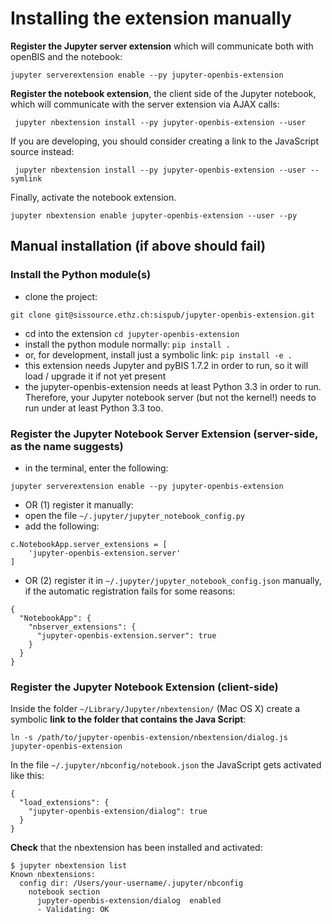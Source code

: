 # Installing the extension manually


**Register the Jupyter server extension** which will communicate both with openBIS and the notebook:

```
jupyter serverextension enable --py jupyter-openbis-extension
```

**Register the notebook extension**, the client side of the Jupyter notebook, which will communicate with the server extension via AJAX calls:

```
 jupyter nbextension install --py jupyter-openbis-extension --user
```
If you are developing, you should consider creating a link to the JavaScript source instead:

```
 jupyter nbextension install --py jupyter-openbis-extension --user --symlink
```

Finally, activate the notebook extension.

```
jupyter nbextension enable jupyter-openbis-extension --user --py
``` 


## Manual installation (if above should fail)

### Install the Python module(s)
- clone the project: 
```
git clone git@sissource.ethz.ch:sispub/jupyter-openbis-extension.git
```
- cd into the extension `cd jupyter-openbis-extension`
- install the python module normally: `pip install .`
- or, for development, install just a symbolic link: `pip install -e .`
- this extension needs Jupyter and pyBIS 1.7.2 in order to run, so it will load / upgrade it if not yet present
- the jupyter-openbis-extension needs at least Python 3.3 in order to run. Therefore, your Jupyter notebook server (but not the kernel!) needs to run under at least Python 3.3 too.

### Register the Jupyter Notebook Server Extension (server-side, as the name suggests)
- in the terminal, enter the following:

``
jupyter serverextension enable --py jupyter-openbis-extension
``

- OR (1) register it manually:
- open the file `~/.jupyter/jupyter_notebook_config.py`
- add the following:

```
c.NotebookApp.server_extensions = [
    'jupyter-openbis-extension.server'
]
```

- OR (2) register it in `~/.jupyter/jupyter_notebook_config.json` manually, if the automatic registration fails for some reasons:
```
{
  "NotebookApp": {
    "nbserver_extensions": {
      "jupyter-openbis-extension.server": true
    }
  }
}
```

### Register the Jupyter Notebook Extension (client-side)

Inside the folder `~/Library/Jupyter/nbextension/` (Mac OS X) create a symbolic **link to the folder that contains the Java Script**:

```
ln -s /path/to/jupyter-openbis-extension/nbextension/dialog.js jupyter-openbis-extension
```
In the file `~/.jupyter/nbconfig/notebook.json` the JavaScript gets activated like this:

```
{
  "load_extensions": {
    "jupyter-openbis-extension/dialog": true
  }
}
```
**Check** that the nbextension has been installed and activated:

```
$ jupyter nbextension list
Known nbextensions:
  config dir: /Users/your-username/.jupyter/nbconfig
    notebook section
      jupyter-openbis-extension/dialog  enabled 
      - Validating: OK
```

